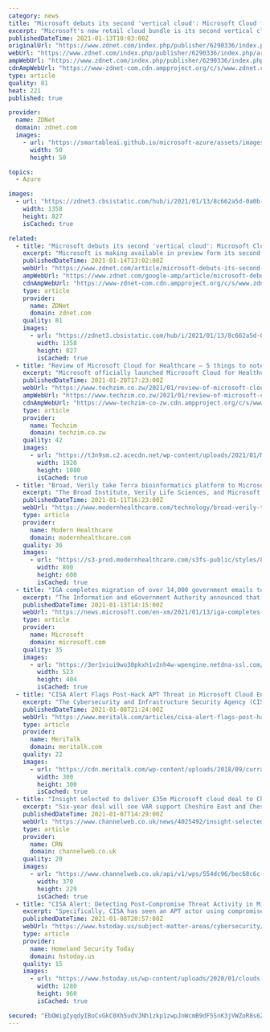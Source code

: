 ```yaml
---
category: news
title: "Microsoft debuts its second 'vertical cloud': Microsoft Cloud for Retail"
excerpt: "Microsoft's new retail cloud bundle is its second vertical cloud offering, following on the heels of the Microsoft Cloud for Healthcare."
publishedDateTime: 2021-01-13T10:03:00Z
originalUrl: "https://www.zdnet.com/index.php/publisher/6290336/index.php/article/microsoft-debuts-its-second-vertical-cloud-microsoft-cloud-for-retail/"
webUrl: "https://www.zdnet.com/index.php/publisher/6290336/index.php/article/microsoft-debuts-its-second-vertical-cloud-microsoft-cloud-for-retail/"
ampWebUrl: "https://www.zdnet.com/index.php/publisher/6290336/index.php/google-amp/article/microsoft-debuts-its-second-vertical-cloud-microsoft-cloud-for-retail/"
cdnAmpWebUrl: "https://www-zdnet-com.cdn.ampproject.org/c/s/www.zdnet.com/index.php/publisher/6290336/index.php/google-amp/article/microsoft-debuts-its-second-vertical-cloud-microsoft-cloud-for-retail/"
type: article
quality: 81
heat: 221
published: true

provider:
  name: ZDNet
  domain: zdnet.com
  images:
    - url: "https://smartableai.github.io/microsoft-azure/assets/images/organizations/zdnet.com-50x50.jpg"
      width: 50
      height: 50

topics:
  - Azure

images:
  - url: "https://zdnet3.cbsistatic.com/hub/i/2021/01/13/8c662a5d-0a0b-43ac-a49f-8bc047f78dd7/dynamics365commerceretailcloud.jpg"
    width: 1358
    height: 827
    isCached: true

related:
  - title: "Microsoft debuts its second 'vertical cloud': Microsoft Cloud for Retail"
    excerpt: "Microsoft is making available in preview form its second vertical cloud offering: The Microsoft Cloud for Retail. The Cloud for Retail follows the Microsoft Cloud for Healthcare -- which bundled ..."
    publishedDateTime: 2021-01-14T13:02:00Z
    webUrl: "https://www.zdnet.com/article/microsoft-debuts-its-second-vertical-cloud-microsoft-cloud-for-retail/"
    ampWebUrl: "https://www.zdnet.com/google-amp/article/microsoft-debuts-its-second-vertical-cloud-microsoft-cloud-for-retail/"
    cdnAmpWebUrl: "https://www-zdnet-com.cdn.ampproject.org/c/s/www.zdnet.com/google-amp/article/microsoft-debuts-its-second-vertical-cloud-microsoft-cloud-for-retail/"
    type: article
    provider:
      name: ZDNet
      domain: zdnet.com
    quality: 81
    images:
      - url: "https://zdnet3.cbsistatic.com/hub/i/2021/01/13/8c662a5d-0a0b-43ac-a49f-8bc047f78dd7/dynamics365commerceretailcloud.jpg"
        width: 1358
        height: 827
        isCached: true
  - title: "Review of Microsoft Cloud for Healthcare – 5 things to note"
    excerpt: "Microsoft officially launched Microsoft Cloud for Healthcare in October 2020. This enterprise solution presents as an all-powerful Infinity Gauntlet, in which Microsoft has assembled its full ..."
    publishedDateTime: 2021-01-20T17:23:00Z
    webUrl: "https://www.techzim.co.zw/2021/01/review-of-microsoft-cloud-for-healthcare-5-things-to-note/"
    ampWebUrl: "https://www.techzim.co.zw/2021/01/review-of-microsoft-cloud-for-healthcare-5-things-to-note/amp/"
    cdnAmpWebUrl: "https://www-techzim-co-zw.cdn.ampproject.org/c/s/www.techzim.co.zw/2021/01/review-of-microsoft-cloud-for-healthcare-5-things-to-note/amp/"
    type: article
    provider:
      name: Techzim
      domain: techzim.co.zw
    quality: 42
    images:
      - url: "https://t3n9sm.c2.acecdn.net/wp-content/uploads/2021/01/Microsoft-Cloud-for-Healthcare.jpg"
        width: 1920
        height: 1080
        isCached: true
  - title: "Broad, Verily take Terra bioinformatics platform to Microsoft Azure cloud"
    excerpt: "The Broad Institute, Verily Life Sciences, and Microsoft on Monday announced a strategic partnership to extend the Terra bioinformatics analysis platform to the Microsoft Azure cloud. The cloud-based Terra platform was codeveloped by the Broad and Google sibling Verily Life Sciences."
    publishedDateTime: 2021-01-11T16:23:00Z
    webUrl: "https://www.modernhealthcare.com/technology/broad-verily-take-terra-bioinformatics-platform-microsoft-azure-cloud"
    type: article
    provider:
      name: Modern Healthcare
      domain: modernhealthcare.com
    quality: 36
    images:
      - url: "https://s3-prod.modernhealthcare.com/s3fs-public/styles/800x600/public/clouds-5395398_1280_i.jpg"
        width: 800
        height: 600
        isCached: true
  - title: "IGA completes migration of over 14,000 government emails to the Microsoft cloud"
    excerpt: "The Information and eGovernment Authority announced that it has completed the process of transferring more than 14,000 government e-mails to Microsoft’s cloud. The move was achieved in partnership with Microsoft and in coordination with government agencies and institutions,"
    publishedDateTime: 2021-01-13T14:15:00Z
    webUrl: "https://news.microsoft.com/en-xm/2021/01/13/iga-completes-migration-of-over-14000-government-emails-to-the-microsoft-cloud/"
    type: article
    provider:
      name: Microsoft
      domain: microsoft.com
    quality: 35
    images:
      - url: "https://3er1viui9wo30pkxh1v2nh4w-wpengine.netdna-ssl.com/wp-content/uploads/prod/sites/133/2021/01/Mr.-Mohamed-Ali-Al-Qaed-1.jpg"
        width: 523
        height: 404
        isCached: true
  - title: "CISA Alert Flags Post-Hack APT Threat in Microsoft Cloud Environment"
    excerpt: "The Cybersecurity and Infrastructure Security Agency (CISA) late Friday issued a new alert – stemming from the Russian hack of SolarWinds Orion products – in which CISA warns it has uncovered evidence of post-hack advanced persistent threat (APT) activity in the cloud environment."
    publishedDateTime: 2021-01-08T21:24:00Z
    webUrl: "https://www.meritalk.com/articles/cisa-alert-flags-post-hack-apt-threat-in-microsoft-cloud-environment/"
    type: article
    provider:
      name: MeriTalk
      domain: meritalk.com
    quality: 22
    images:
      - url: "https://cdn.meritalk.com/wp-content/uploads/2018/09/curran.jpg"
        width: 300
        height: 300
        isCached: true
  - title: "Insight selected to deliver £35m Microsoft cloud deal to Cheshire councils"
    excerpt: "Six-year deal will see VAR support Cheshire East and Cheshire West & Chester Councils as they adopt Azure cloud services"
    publishedDateTime: 2021-01-07T14:29:00Z
    webUrl: "https://www.channelweb.co.uk/news/4025492/insight-selected-deliver-gbp35m-microsoft-cloud-deal-cheshire-councils"
    type: article
    provider:
      name: CRN
      domain: channelweb.co.uk
    quality: 20
    images:
      - url: "https://www.channelweb.co.uk/api/v1/wps/554dc96/bec68c6c-e361-4cd2-8ef8-9e07c90fe328/2/warrington-borough-council-s-new-set-up-370x229.jpg"
        width: 370
        height: 229
        isCached: true
  - title: "CISA Alert: Detecting Post-Compromise Threat Activity in Microsoft Cloud Environments"
    excerpt: "Specifically, CISA has seen an APT actor using compromised applications in a victim’s Microsoft 365 (M365)/Azure environment. CISA has also seen this APT actor utilizing additional credentials and Application Programming Interface (API) access to cloud ..."
    publishedDateTime: 2021-01-08T20:57:00Z
    webUrl: "https://www.hstoday.us/subject-matter-areas/cybersecurity/cisa-alert-detecting-post-compromise-threat-activity-in-microsoft-cloud-environments/"
    type: article
    provider:
      name: Homeland Security Today
      domain: hstoday.us
    quality: 15
    images:
      - url: "https://www.hstoday.us/wp-content/uploads/2020/01/clouds-4345883_1280.jpg"
        width: 1280
        height: 960
        isCached: true

secured: "EbOWigZyqdyIBoCvGkC0Xh5udVJNh1zkp1zwpJnWcmB9dF5SnK3jVWZoR8s62WjIzxIc3goh96iu8ASgIu9qrtZQhHRyi631Txvdvf3uy6uE5PnK+mCugwO3vbAqF52rMErQnFgxcGlibUV5Ur46/wsU7Sm/dZsYWdncwxVaeEHSJuZDvJNwacEJBw9v4WPem7TX9exQdvPglhUIm0/FLe340N8lhKa0tHij86LRe41mJ60AV45fiOmnBWPCLvjHnHHa1Ae3NZp9D+icuaThLx9sdgobm35MHtHXLzta+uYzC00yuLtpz3ct9KBI9fBjdttQri9AaPiKV2Hy7S0pMilPENugZZzOA9Lw1aIS4uo=;vtgaScqmMw8oFHj/HXe2MA=="
---
```


